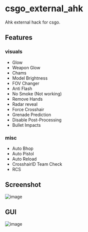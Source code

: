 # csgo_external_ahk
Ahk external hack for csgo.

## Features

### visuals
* Glow
* Weapon Glow
* Chams
* Model Brightness
* FOV Changer
* Anti Flash
* No Smoke (Not working)
* Remove Hands
* Radar reveal
* Force Crosshair
* Grenade Prediction
* Disable Post-Processing
* Bullet Impacts

### misc
* Auto Bhop
* Auto Pistol
* Auto Reload
* CrosshairID Team Check
* RCS

## Screenshot
![image](https://github.com/worse-666/csgo_external_ahk_hack/blob/main/screen%20shot.png)

## GUI
![image](https://github.com/worse-666/csgo_external_ahk_hack/blob/main/setting%20gui_.png)


